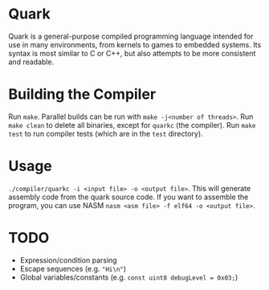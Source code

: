 # Quark
Quark is a general-purpose compiled programming language intended for use in many environments, from kernels to games to embedded systems. Its syntax is most similar to C or C++, but also attempts to be more consistent and readable.

# Building the Compiler
Run `make`. Parallel builds can be run with `make -j<number of threads>`.
Run `make clean` to delete all binaries, except for `quarkc` (the compiler).
Run `make test` to run compiler tests (which are in the `test` directory).

# Usage
`./compiler/quarkc -i <input file> -o <output file>`. This will generate assembly code from the quark source code. If you want to assemble the program, you can use NASM `nasm <asm file> -f elf64 -o <output file>`.

# TODO
* Expression/condition parsing
* Escape sequences (e.g. `"Hi\n"`)
* Global variables/constants (e.g. `const uint8 debugLevel = 0x03;`)
